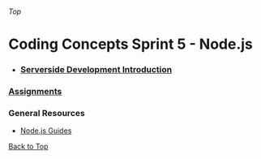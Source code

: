 ###### Top
# Coding Concepts Sprint 5 - Node.js

* ### [Serverside Development Introduction](./nowhere.md)

### [Assignments](./nowhere.md)

### General Resources 
- [Node.js Guides](https://nodejs.org/en/docs/guides/)

[Back to Top](#Top)
